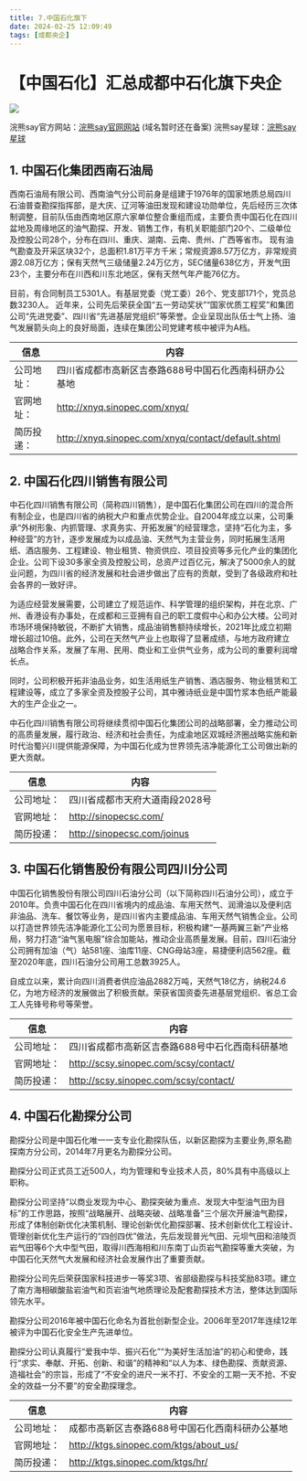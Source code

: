 ```yaml
---
title: 7.中国石化旗下
date: 2024-02-25 12:09:49
tags: [成都央企]
---
```

# 【中国石化】汇总成都中石化旗下央企

![](images/img_3.png)

浣熊say官方网站：[浣熊say官网网站](http://42.193.22.180/ ) (域名暂时还在备案)
浣熊say星球：[浣熊say星球](​http://42.193.22.180/about/我的星球/知识星球/)


## 1. 中国石化集团西南石油局

西南石油局有限公司、西南油气分公司前身是组建于1976年的国家地质总局四川石油普查勘探指挥部，是大庆、辽河等油田发现和建设功勋单位，先后经历三次体制调整，目前队伍由西南地区原六家单位整合重组而成，主要负责中国石化在四川盆地及周缘地区的油气勘探、开发、销售工作，有机关职能部门20个、二级单位及控股公司28个，分布在四川、重庆、湖南、云南、贵州、广西等省市。 现有油气勘查及开采区块32个，总面积1.81万平方千米；常规资源8.57万亿方，非常规资源2.08万亿方；保有天然气三级储量2.24万亿方，SEC储量638亿方，开发气田23个，主要分布在川西和川东北地区，保有天然气年产能76亿方。

目前，有合同制员工5301人。有基层党委（党工委）26个、党支部171个，党员总数3230人。 近年来，公司先后荣获全国“五一劳动奖状”“国家优质工程奖”和集团公司“先进党委”、四川省“先进基层党组织”等荣誉。企业呈现出队伍士气上扬、油气发展箭头向上的良好局面，连续在集团公司党建考核中被评为A档。

| 信息     | 内容                                      |
|--------|-----------------------------------------|
| 公司地址：  | 四川省成都市高新区吉泰路688号中国石化西南科研办公基地                           |
| 官网地址：  | http://xnyq.sinopec.com/xnyq/ |
| 简历投递：  | http://xnyq.sinopec.com/xnyq/contact/default.shtml               |


## 2. 中国石化四川销售有限公司

中石化四川销售有限公司（简称四川销售），是中国石化集团公司在四川的混合所有制企业，也是四川省的纳税大户和重点优势企业。自2004年成立以来，公司秉承“外树形象、内抓管理、求真务实、开拓发展”的经营理念，坚持“石化为主，多种经营”的方针，逐步发展成为以成品油、天然气为主营业务，同时拓展生活用纸、酒店服务、工程建设、物业租赁、物资供应、项目投资等多元化产业的集团化企业。公司下设30多家全资及控股公司，总资产过百亿元，解决了5000余人的就业问题，为四川省的经济发展和社会进步做出了应有的贡献，受到了各级政府和社会各界的一致好评。

为适应经营发展需要，公司建立了规范运作、科学管理的组织架构，并在北京、广州、香港设有办事处，在成都和三亚拥有自己的职工度假中心和办公大楼。公司对市场环境保持敏锐，不断扩大销售，成品油销售额持续增长，2021年比成立初期增长超过10倍。此外，公司在天然气产业上也取得了显著成绩，与地方政府建立战略合作关系，发展了车用、民用、商业和工业供气业务，成为公司的重要利润增长点。

同时，公司积极开拓非油品业务，如生活用纸生产销售、酒店服务、物业租赁和工程建设等，成立了多家全资及控股子公司，其中雅诗纸业是中国竹浆本色纸产能最大的生产企业之一。

中石化四川销售有限公司将继续贯彻中国石化集团公司的战略部署，全力推动公司的高质量发展，履行政治、经济和社会责任，为成渝地区双城经济圈战略实施和新时代治蜀兴川提供能源保障，为中国石化成为世界领先洁净能源化工公司做出新的更大贡献。


| 信息     | 内容                                       |
|--------|------------------------------------------|
| 公司地址：  | 	四川省成都市天府大道南段2028号                             |
| 官网地址：  | http://sinopecsc.com/ |
| 简历投递：  | http://sinopecsc.com/joinus               |

## 3. 中国石化销售股份有限公司四川分公司

中国石化销售股份有限公司四川石油分公司（以下简称四川石油分公司），成立于2010年。负责中国石化在四川省境内的成品油、车用天然气、润滑油以及便利店非油品、洗车、餐饮等业务，是四川省内主要成品油、车用天然气销售企业。公司以打造世界领先洁净能源化工公司为愿景目标，积极构建“一基两翼三新”产业格局，努力打造“油气氢电服”综合加能站，推动企业高质量发展。目前，四川石油分公司拥有加油（气）站581座、油库11座、CNG母站3座，易捷便利店562座。截至2020年底，四川石油分公司用工总数3925人。

自成立以来，累计向四川消费者供应油品2882万吨，天然气18亿方，纳税24.6亿，为地方经济的发展做出了积极贡献。荣获省国资委先进基层党组织、省总工会工人先锋号称号等荣誉。

| 信息     | 内容                                       |
|--------|------------------------------------------|
| 公司地址：  | 四川省成都市高新区吉泰路688号中石化西南科研基地                             |
| 官网地址：  | http://scsy.sinopec.com/scsy/contact/ |
| 简历投递：  | http://scsy.sinopec.com/scsy/contact/               |

## 4. 中国石化勘探分公司

勘探分公司是中国石化唯一一支专业化勘探队伍，以新区勘探为主要业务,原名勘探南方分公司，2014年7月更名为勘探分公司。

勘探分公司正式员工近500人，均为管理和专业技术人员，80%具有中高级以上职称。

勘探分公司坚持“以商业发现为中心、勘探突破为重点、发现大中型油气田为目标”的工作思路，按照“战略展开、战略突破、战略准备”三个层次开展油气勘探，形成了体制创新优化决策机制、理论创新优化勘探部署、技术创新优化工程设计、管理创新优化生产运行的“四创四优”做法，先后发现普光气田、元坝气田和涪陵页岩气田等6个大中型气田，取得川西海相和川东南丁山页岩气勘探等重大突破，为中国石化天然气大发展和经济社会发展作出了重要贡献。

勘探分公司先后荣获国家科技进步一等奖3项、省部级勘探与科技奖励83项。建立了南方海相碳酸盐岩油气和页岩油气地质理论及配套勘探技术方法，整体达到国际领先水平。

勘探分公司2016年被中国石化命名为首批创新型企业。2006年至2017年连续12年被评为中国石化安全生产先进单位。

勘探分公司认真履行“爱我中华、振兴石化”“为美好生活加油”的初心和使命，践行“求实、奉献、开拓、创新、和谐”的精神和“以人为本、绿色勘探、贡献资源、造福社会”的宗旨，形成了“不安全的进尺一米不打、不安全的工期一天不抢、不安全的效益一分不要”的安全勘探理念。​

| 信息     | 内容                                       |
|--------|------------------------------------------|
| 公司地址：  | 成都市高新区吉泰路688号中国石化西南科研办公基地                              |
| 官网地址：  | http://ktgs.sinopec.com/ktgs/about_us/ |
| 简历投递：  | http://ktgs.sinopec.com/ktgs/hr/                |

